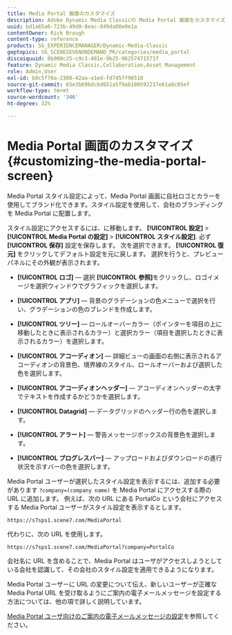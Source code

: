 ```yaml
---
title: Media Portal 画面のカスタマイズ
description: Adobe Dynamic Media Classicの Media Portal 画面をカスタマイズする方法を説明します。
uuid: bd1a65a6-723b-49d0-8eac-849da00e0e1a
contentOwner: Rick Brough
content-type: reference
products: SG_EXPERIENCEMANAGER/Dynamic-Media-Classic
geptopics: SG_SCENESEVENONDEMAND_PK/categories/media_portal
discoiquuid: 8b000c25-c9c3-481e-9b25-96257471571f
feature: Dynamic Media Classic,Collaboration,Asset Management
role: Admin,User
exl-id: b0c5f70a-2388-42aa-a1ed-fd745ff90518
source-git-commit: 65e3b69bdcbd651a5f9ab100592217e61a8c05ef
workflow-type: tm+mt
source-wordcount: '346'
ht-degree: 32%

---
```


# Media Portal 画面のカスタマイズ{#customizing-the-media-portal-screen}

Media Portal スタイル設定によって、Media Portal 画面に自社ロゴとカラーを使用してブランド化できます。スタイル設定を使用して、会社のブランディングを Media Portal に配置します。

スタイル設定にアクセスするには、に移動します。 **[!UICONTROL 設定]** > **[!UICONTROL Media Portal の設定]** > **[!UICONTROL スタイル設定]**. 必ず **[!UICONTROL 保存]** 設定を保存します。 次を選択できます。 **[!UICONTROL 復元]** をクリックしてデフォルト設定を元に戻します。 選択を行うと、プレビューパネルにその外観が表示されます。

* **[!UICONTROL ロゴ]**  — 選択 **[!UICONTROL 参照]**&#x200B;をクリックし、ロゴイメージを選択ウィンドウでグラフィックを選択します。

* **[!UICONTROL アプリ]**  — 背景のグラデーションの色メニューで選択を行い、グラデーションの色のブレンドを作成します。

* **[!UICONTROL ツリー]**  — ロールオーバーカラー（ポインターを項目の上に移動したときに表示されるカラー）と選択カラー（項目を選択したときに表示されるカラー）を選択します。

* **[!UICONTROL アコーディオン]**  — 詳細ビューの画面の右側に表示されるアコーディオンの背景色、境界線のスタイル、ロールオーバーおよび選択した色を選択します。

* **[!UICONTROL アコーディオンヘッダー]**  — アコーディオンヘッダーの太字でテキストを作成するかどうかを選択します。

* **[!UICONTROL Datagrid]**  — データグリッドのヘッダー行の色を選択します。

* **[!UICONTROL アラート]**  — 警告メッセージボックスの背景色を選択します。

* **[!UICONTROL プログレスバー]**  — アップロードおよびダウンロードの進行状況を示すバーの色を選択します。

Media Portal ユーザーが選択したスタイル設定を表示するには、追加する必要があります `?company=(company name)` を Media Portal にアクセスする際の URL に追加します。 例えば、次の URL にある PortalCo という会社にアクセスする Media Portal ユーザーがスタイル設定を表示するとします。

`https://s7sps1.scene7.com/MediaPortal`

代わりに、次の URL を使用します。

`https://s7sps1.scene7.com/MediaPortal?company=PortalCo`

会社名に URL を含めることで、Media Portal はユーザがアクセスしようとしている会社を認識して、その会社のスタイル設定を適用できるようになります。

Media Portal ユーザーに URL の変更について伝え、新しいユーザーが正確な Media Portal URL を受け取るようにご案内の電子メールメッセージを設定する方法については、他の項で詳しく説明しています。

[Media Portal ユーザ向けのご案内の電子メールメッセージの設定](adding-media-portal-users.md#setting_up_the_welcome_e_mail_message_for_media_portal_users)を参照してください。
